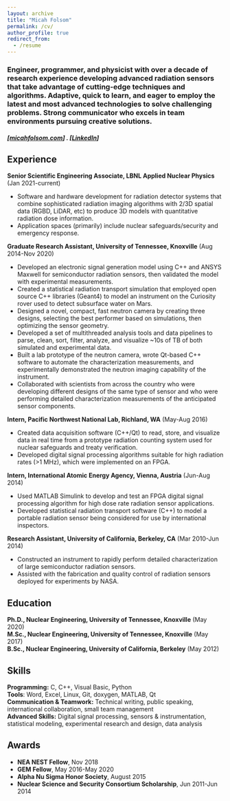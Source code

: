 ```yaml
---
layout: archive
title: "Micah Folsom"
permalink: /cv/
author_profile: true
redirect_from:
  - /resume
---
```

### Engineer, programmer, and physicist with over a decade of research experience developing advanced radiation sensors that take advantage of cutting-edge techniques and algorithms. Adaptive, quick to learn, and eager to employ the latest and most advanced technologies to solve challenging problems. Strong communicator who excels in team environments pursuing creative solutions.
##### [[micahfolsom.com](micahfolsom.com)] . [[LinkedIn](https://www.linkedin.com/in/micah-folsom-08708b90/)]

Experience
---------
**Senior Scientific Engineering Associate, LBNL Applied Nuclear Physics**
(Jan 2021-current)
- Software and hardware development for radiation detector systems that
combine sophisticated radiation imaging algorithms with 2/3D spatial data
(RGBD, LiDAR, etc) to produce 3D models with quantitative radiation dose
information.
- Application spaces (primarily) include nuclear safeguards/security and
emergency response.

**Graduate Research Assistant, University of Tennessee, Knoxville**
(Aug 2014-Nov 2020)
- Developed an electronic signal generation model using C++ and ANSYS
Maxwell for semiconductor radiation sensors, then validated the model with
experimental measurements.
- Created a statistical radiation transport simulation that employed open
source C++ libraries (Geant4) to model an instrument on the Curiosity
rover used to detect subsurface water on Mars.
- Designed a novel, compact, fast neutron camera by creating three
designs, selecting the best performer based on simulations, then
optimizing the sensor geometry.
- Developed a set of multithreaded analysis tools and data pipelines to
parse, clean, sort, filter, analyze, and visualize ~10s of TB of both
simulated and experimental data.
- Built a lab prototype of the neutron camera, wrote Qt-based C++ software
to automate the characterization measurements, and experimentally
demonstrated the neutron imaging capability of the instrument.
- Collaborated with scientists from across the country who were developing
different designs of the same type of sensor and who were performing
detailed characterization measurements of the anticipated sensor
components.

**Intern, Pacific Northwest National Lab, Richland, WA**
(May-Aug 2016)
- Created data acquisition software (C++/Qt) to read, store, and visualize
data in real time from a prototype radiation counting system used for
nuclear safeguards and treaty verification.
- Developed digital signal processing algorithms suitable for high
radiation rates (>1 MHz), which were implemented on an FPGA.

**Intern, International Atomic Energy Agency, Vienna, Austria**
(Jun-Aug 2014)
- Used MATLAB Simulink to develop and test an FPGA digital signal
processing algorithm for high dose rate radiation sensor applications.
- Developed statistical radiation transport software (C++) to model a
portable radiation sensor being considered for use by international
inspectors.

**Research Assistant, University of California, Berkeley, CA**
(Mar 2010-Jun 2014)
- Constructed an instrument to rapidly perform detailed characterization
of large semiconductor radiation sensors.
- Assisted with the fabrication and quality control of radiation sensors
deployed for experiments by NASA.

Education
---------
**Ph.D., Nuclear Engineering, University of Tennessee, Knoxville**
(May 2020)<br>
**M.Sc., Nuclear Engineering, University of Tennessee, Knoxville**
(May 2017)<br>
**B.Sc., Nuclear Engineering, University of California, Berkeley**
(May 2012)<br>

Skills
------
**Programming:** C, C++, Visual Basic, Python<br>
**Tools**: Word, Excel, Linux, Git, doxygen, MATLAB, Qt<br>
**Communication & Teamwork:** Technical writing, public speaking,
international collaboration, small team management<br>
**Advanced Skills:** Digital signal processing, sensors & instrumentation,
statistical modeling, experimental research and design, data analysis<br>

Awards
------
- **NEA NEST Fellow**, Nov 2018
- **GEM Fellow**, May 2016-May 2020
- **Alpha Nu Sigma Honor Society**, August 2015
- **Nuclear Science and Security Consortium Scholarship**,
Jun 2011-Jun 2014